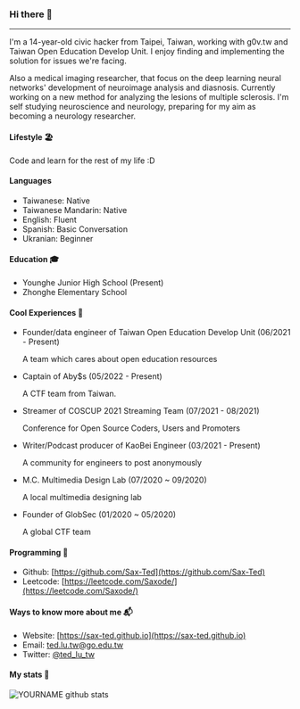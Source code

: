 ### Hi there 👋
---
I'm a 14-year-old civic hacker from Taipei, Taiwan, working with g0v.tw and Taiwan Open Education Develop Unit. I enjoy finding and implementing the solution for issues we're facing.

Also a medical imaging researcher, that focus on the deep learning neural networks' development of neuroimage analysis and diasnosis. Currently working on a new method for analyzing the lesions of multiple sclerosis. I'm self studying neuroscience and neurology, preparing for my aim as becoming a neurology researcher.

#### Lifestyle 🏖
Code and learn for the rest of my life :D

#### Languages
- Taiwanese: Native
- Taiwanese Mandarin: Native
- English: Fluent
- Spanish: Basic Conversation
- Ukranian: Beginner

#### Education 🎓
- Younghe Junior High School (Present)
- Zhonghe Elementary School

#### Cool Experiences 🤩
- Founder/data engineer of Taiwan Open Education Develop Unit (06/2021 - Present)

  A team which cares about open education resources
- Captain of Aby$s (05/2022 - Present)

  A CTF team from Taiwan.
- Streamer of COSCUP 2021 Streaming Team (07/2021 - 08/2021)

  Conference for Open Source Coders, Users and Promoters
- Writer/Podcast producer of KaoBei Engineer (03/2021 - Present)
 
  A community for engineers to post anonymously
- M.C. Multimedia Design Lab (07/2020 ~ 09/2020)

  A local multimedia designing lab
- Founder of GlobSec (01/2020 ~ 05/2020)

  A global CTF team

#### Programming 👾
- Github: [https://github.com/Sax-Ted](https://github.com/Sax-Ted)
- Leetcode: [https://leetcode.com/Saxode/](https://leetcode.com/Saxode/)

#### Ways to know more about me 📬
- Website: [https://sax-ted.github.io](https://sax-ted.github.io)
- Email: [ted.lu.tw@go.edu.tw](mailto:ted.lu.tw@go.edu.tw)
- Twitter: [@ted_lu_tw](https://twitter.com/ted_lu_tw)

#### My stats 💎
![YOURNAME github stats](https://github-readme-stats.vercel.app/api?username=Sax-Ted&show_icons=true&hide_border=true&theme=dark)
